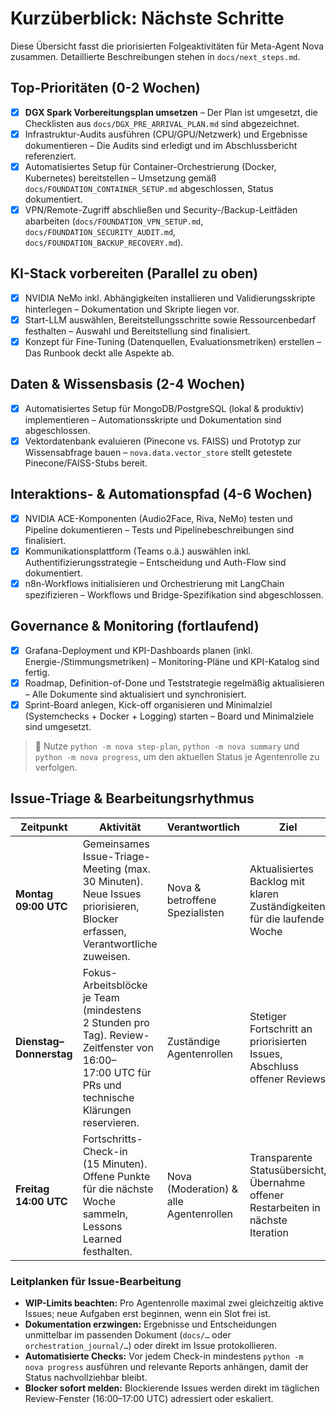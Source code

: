 # Kurzüberblick: Nächste Schritte

Diese Übersicht fasst die priorisierten Folgeaktivitäten für Meta-Agent Nova zusammen. Detaillierte Beschreibungen stehen in `docs/next_steps.md`.

## Top-Prioritäten (0-2 Wochen)
- [x] **DGX Spark Vorbereitungsplan umsetzen** – Der Plan ist umgesetzt, die Checklisten aus `docs/DGX_PRE_ARRIVAL_PLAN.md` sind abgezeichnet.
- [x] Infrastruktur-Audits ausführen (CPU/GPU/Netzwerk) und Ergebnisse dokumentieren – Die Audits sind erledigt und im Abschlussbericht referenziert.
- [x] Automatisiertes Setup für Container-Orchestrierung (Docker, Kubernetes) bereitstellen – Umsetzung gemäß `docs/FOUNDATION_CONTAINER_SETUP.md` abgeschlossen, Status dokumentiert.
- [x] VPN/Remote-Zugriff abschließen und Security-/Backup-Leitfäden abarbeiten (`docs/FOUNDATION_VPN_SETUP.md`, `docs/FOUNDATION_SECURITY_AUDIT.md`, `docs/FOUNDATION_BACKUP_RECOVERY.md`).

## KI-Stack vorbereiten (Parallel zu oben)
- [x] NVIDIA NeMo inkl. Abhängigkeiten installieren und Validierungsskripte hinterlegen – Dokumentation und Skripte liegen vor.
- [x] Start-LLM auswählen, Bereitstellungsschritte sowie Ressourcenbedarf festhalten – Auswahl und Bereitstellung sind finalisiert.
- [x] Konzept für Fine-Tuning (Datenquellen, Evaluationsmetriken) erstellen – Das Runbook deckt alle Aspekte ab.

## Daten & Wissensbasis (2-4 Wochen)
- [x] Automatisiertes Setup für MongoDB/PostgreSQL (lokal & produktiv) implementieren – Automationsskripte und Dokumentation sind abgeschlossen.
- [x] Vektordatenbank evaluieren (Pinecone vs. FAISS) und Prototyp zur Wissensabfrage bauen – `nova.data.vector_store` stellt getestete Pinecone/FAISS-Stubs bereit.

## Interaktions- & Automationspfad (4-6 Wochen)
- [x] NVIDIA ACE-Komponenten (Audio2Face, Riva, NeMo) testen und Pipeline dokumentieren – Tests und Pipelinebeschreibungen sind finalisiert.
- [x] Kommunikationsplattform (Teams o.ä.) auswählen inkl. Authentifizierungsstrategie – Entscheidung und Auth-Flow sind dokumentiert.
- [x] n8n-Workflows initialisieren und Orchestrierung mit LangChain spezifizieren – Workflows und Bridge-Spezifikation sind abgeschlossen.

## Governance & Monitoring (fortlaufend)
- [x] Grafana-Deployment und KPI-Dashboards planen (inkl. Energie-/Stimmungsmetriken) – Monitoring-Pläne und KPI-Katalog sind fertig.
- [x] Roadmap, Definition-of-Done und Teststrategie regelmäßig aktualisieren – Alle Dokumente sind aktualisiert und synchronisiert.
- [x] Sprint-Board anlegen, Kick-off organisieren und Minimalziel (Systemchecks + Docker + Logging) starten – Board und Minimalziele sind umgesetzt.

> 📌 Nutze `python -m nova step-plan`, `python -m nova summary` und `python -m nova progress`, um den aktuellen Status je Agentenrolle zu verfolgen.

## Issue-Triage & Bearbeitungsrhythmus

| Zeitpunkt | Aktivität | Verantwortlich | Ziel |
| --- | --- | --- | --- |
| **Montag 09:00 UTC** | Gemeinsames Issue-Triage-Meeting (max. 30 Minuten). Neue Issues priorisieren, Blocker erfassen, Verantwortliche zuweisen. | Nova & betroffene Spezialisten | Aktualisiertes Backlog mit klaren Zuständigkeiten für die laufende Woche |
| **Dienstag–Donnerstag** | Fokus-Arbeitsblöcke je Team (mindestens 2 Stunden pro Tag). Review-Zeitfenster von 16:00–17:00 UTC für PRs und technische Klärungen reservieren. | Zuständige Agentenrollen | Stetiger Fortschritt an priorisierten Issues, Abschluss offener Reviews |
| **Freitag 14:00 UTC** | Fortschritts-Check-in (15 Minuten). Offene Punkte für die nächste Woche sammeln, Lessons Learned festhalten. | Nova (Moderation) & alle Agentenrollen | Transparente Statusübersicht, Übernahme offener Restarbeiten in nächste Iteration |

### Leitplanken für Issue-Bearbeitung

- **WIP-Limits beachten:** Pro Agentenrolle maximal zwei gleichzeitig aktive Issues; neue Aufgaben erst beginnen, wenn ein Slot frei ist.
- **Dokumentation erzwingen:** Ergebnisse und Entscheidungen unmittelbar im passenden Dokument (`docs/…` oder `orchestration_journal/…`) oder direkt im Issue protokollieren.
- **Automatisierte Checks:** Vor jedem Check-in mindestens `python -m nova progress` ausführen und relevante Reports anhängen, damit der Status nachvollziehbar bleibt.
- **Blocker sofort melden:** Blockierende Issues werden direkt im täglichen Review-Fenster (16:00–17:00 UTC) adressiert oder eskaliert.

